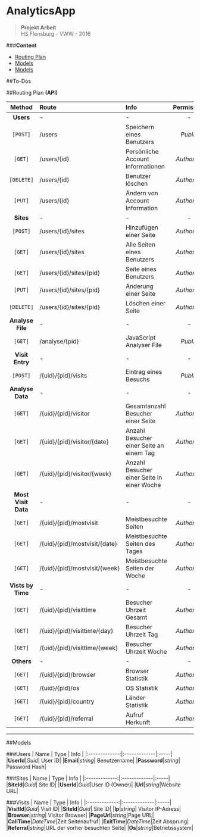 # AnalyticsApp
> __Projekt Arbeit__   
> HS Flensburg - VWW - 2016

###__Content__
- [Routing Plan](#routing-plan-api)
- [Models](#models)
- [Models](#to-dos)


##To-Dos

##Routing Plan __(API)__

| Method        | Route           | Info  |Permission|
|:-------------:|:-------------|:-----|:-------:|
|__Users__|-|-|-|
|`[POST]`| /users |Speichern eines Benutzers |_Public_|
|`[GET]`| /users/{id}|Persönliche Account Informationen|_Authorize_|
|`[DELETE]`|/users/{id}|Benutzer löschen|_Authorize_|
|`[PUT]`|/users/{id}|Ändern von Account Information|_Authorize_|
|__Sites__|-|-|-|
|`[POST]`|/users/{id}/sites|Hinzufügen einer Seite|_Authorize_|
|`[GET]`|/users/{id}/sites|Alle Seiten eines Benutzers|_Authorize_|
|`[GET]`|/users/{id}/sites/{pid}|Seite eines Benutzers|_Authorize_|
|`[PUT]`|/users/{id}/sites/{pid}|Änderung einer Seite|_Authorize_|
|`[DELETE]`|/users/{id}/sites/{pid}|Löschen einer Seite|_Authorize_|
|__Analyse File__|-|-|-|
|`[GET]`|/analyse/{pid}|JavaScript Analyser File|_Public_|
|__Visit Entry__|-|-|-|
|`[POST]`|/{uid}/{pid}/visits|Eintrag eines Besuchs|_Public_|
|__Analyse Data__|-|-|-|
|`[GET]`|/{uid}/{pid}/visitor|Gesamtanzahl Besucher einer Seite|_Authorize_|
|`[GET]`|/{uid}/{pid}/visitor/{date}|Anzahl Besucher einer Seite an einem Tag|_Authorize_|
|`[GET]`|/{uid}/{pid}/visitor/{week}|Anzahl Besucher einer Seite in einer Woche|_Authorize_|
|__Most Visit Data__|-|-|-|
|`[GET]`|/{uid}/{pid}/mostvisit|Meistbesuchte Seiten|_Authorize_|
|`[GET]`|/{uid}/{pid}/mostvisit/{date}|Meistbesuchte Seiten des Tages|_Authorize_|
|`[GET]`|/{uid}/{pid}/mostvisit/{week}|Meistbesuchte Seiten der Woche|_Authorize_|
|__Vists by Time__|-|-|-|
|`[GET]`|/{uid}/{pid}/visittime|Besucher Uhrzeit Gesamt|_Authorize_|
|`[GET]`|/{uid}/{pid}/visittime/{day}|Besucher Uhrzeit Tag|_Authorize_|
|`[GET]`|/{uid}/{pid}/visittime/{week}|Besucher Uhrzeit Woche|_Authorize_|
|__Others__|-|-|-|
|`[GET]`|/{uid}/{pid}/browser|Browser Statistik|_Authorize_|
|`[GET]`|/{uid}/{pid}/os|OS Statistik|_Authorize_|
|`[GET]`|/{uid}/{pid}/country|Länder Statistik|_Authorize_|
|`[GET]`|/{uid}/{pid}/referral|Aufruf Herkunft|_Authorize_|
____
##Models

###Users
| Name        | Type           | Info  |
|:-------------:|:-------------|:-----|
|__UserId__|_Guid_| User ID|
|__Email__|_string_| Benutzername|
|__Password__|_string_| Password Hash|

###Sites
| Name        | Type           | Info  |
|:-------------:|:-------------|:-----|
|__SiteId__|_Guid_| Site ID|
|__UserId__|_Guid_|User ID (Owner)|
|__Url__|_string_|Website URL|

###Visits
| Name        | Type           | Info  |
|:-------------:|:-------------|:-----|
|__VisitId__|_Guid_| Visit ID|
|__SiteId__|_Guid_| Site ID|
|__Ip__|_string_| Visitor IP-Adress|
|__Browser__|_string_| Visitor Browser|
|__PageUrl__|_string_|Page URL|
|__CallTime__|_DateTime_|Zeit Seitenaufruf|
|__ExitTime__|_DateTime_|Zeit Absprung|
|__Referral__|_string_|URL der vorher besuchten Seite|
|__Os__|_string_|Betriebssystem|

